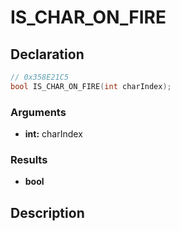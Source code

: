 # IS_CHAR_ON_FIRE

## Declaration
```cpp
// 0x358E21C5
bool IS_CHAR_ON_FIRE(int charIndex);
```

### Arguments
- **int:** charIndex

### Results
- **bool**

## Description
